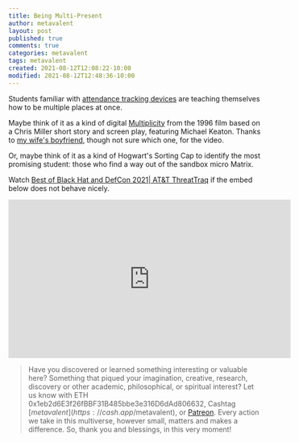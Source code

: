 ```yaml
---
title: Being Multi-Present
author: metavalent
layout: post
published: true
comments: true
categories: metavalent
tags: metavalent
created: 2021-08-12T12:08:22-10:00
modified: 2021-08-12T12:48:36-10:00
---
```


Students familiar with [attendance tracking devices](https://trackimo.com/tracking-students-location/) are teaching themselves how to be multiple places at once.

Maybe think of it as a kind of digital [Multiplicity](https://youtu.be/1BvbvYnzSbg) from the 1996 film based on a Chris Miller short story and screen play, featuring Michael Keaton. Thanks to [my wife's boyfriend](https://m.youtube.com/channel/UCb28VOZmbk7ykyJjhfUy_sA), though not sure which one, for the video.

Or, maybe think of it as a kind of Hogwart's Sorting Cap to identify the most promising student: those who find a way out of the sandbox micro Matrix.

Watch [Best of Black Hat and DefCon 2021| AT&T ThreatTraq](https://youtu.be/tsmUcaHxQlk) if the embed below does not behave nicely. 

<div class="embed-container"><iframe width="560" height="315" src="https://www.youtube.com/embed/tsmUcaHxQlk" title="YouTube video player" frameborder="0" allow="accelerometer; autoplay; clipboard-write; encrypted-media; gyroscope; picture-in-picture" allowfullscreen></iframe></div>

> Have you discovered or learned something interesting or valuable here? Something that piqued your imagination, creative, research, discovery or other academic, philosophical, or spiritual interest? Let us know with ETH 0x1eb2d6E3f26fBBF31B485bbe3e316D6dAd806632, Cashtag [$metavalent](https://cash.app/$metavalent), or [Patreon](https://patreon.com/metavalent). Every action we take in this multiverse, however small, matters and makes a difference. So, thank you and blessings, in this very moment!

